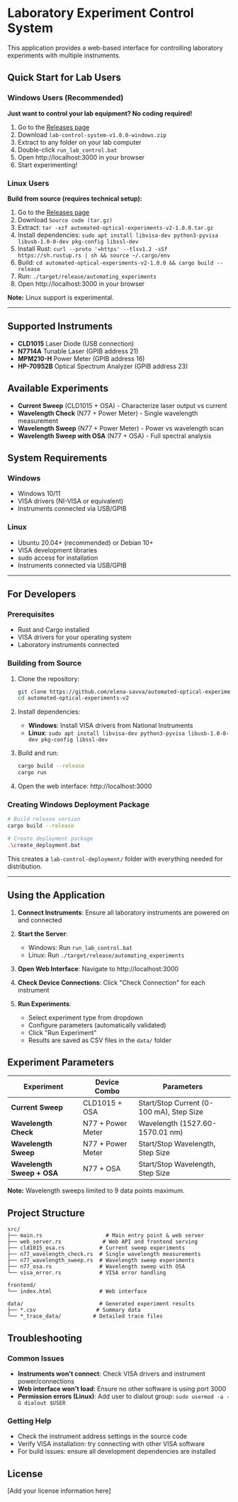 # Laboratory Experiment Control System

This application provides a web-based interface for controlling laboratory experiments with multiple instruments.

## Quick Start for Lab Users

### Windows Users (Recommended)
**Just want to control your lab equipment? No coding required!**

1. Go to the [Releases page](https://github.com/elena-savva/automated-optical-experiments-v2/releases)
2. Download `lab-control-system-v1.0.0-windows.zip` 
3. Extract to any folder on your lab computer
4. Double-click `run_lab_control.bat`
5. Open http://localhost:3000 in your browser
6. Start experimenting! 

### Linux Users
**Build from source (requires technical setup):**

1. Go to the [Releases page](https://github.com/elena-savva/automated-optical-experiments-v2/releases)
2. Download `Source code (tar.gz)`
3. Extract: `tar -xzf automated-optical-experiments-v2-1.0.0.tar.gz`
4. Install dependencies: `sudo apt install libvisa-dev python3-pyvisa libusb-1.0-0-dev pkg-config libssl-dev`
5. Install Rust: `curl --proto '=https' --tlsv1.2 -sSf https://sh.rustup.rs | sh && source ~/.cargo/env`
6. Build: `cd automated-optical-experiments-v2-1.0.0 && cargo build --release`
7. Run: `./target/release/automating_experiments`
8. Open http://localhost:3000 in your browser

**Note:** Linux support is experimental.

---

## Supported Instruments

- **CLD1015** Laser Diode (USB connection)
- **N7714A** Tunable Laser (GPIB address 21)
- **MPM210-H** Power Meter (GPIB address 16) 
- **HP-70952B** Optical Spectrum Analyzer (GPIB address 23)

## Available Experiments

- **Current Sweep** (CLD1015 + OSA) - Characterize laser output vs current
- **Wavelength Check** (N77 + Power Meter) - Single wavelength measurement
- **Wavelength Sweep** (N77 + Power Meter) - Power vs wavelength scan
- **Wavelength Sweep with OSA** (N77 + OSA) - Full spectral analysis

## System Requirements

### Windows
- Windows 10/11
- VISA drivers (NI-VISA or equivalent)
- Instruments connected via USB/GPIB

### Linux  
- Ubuntu 20.04+ (recommended) or Debian 10+
- VISA development libraries
- sudo access for installation
- Instruments connected via USB/GPIB

---

## For Developers

### Prerequisites
- Rust and Cargo installed
- VISA drivers for your operating system
- Laboratory instruments connected

### Building from Source

1. Clone the repository:
   ```bash
   git clone https://github.com/elena-savva/automated-optical-experiments-v2.git
   cd automated-optical-experiments-v2
   ```

2. Install dependencies:
   - **Windows**: Install VISA drivers from National Instruments
   - **Linux**: `sudo apt install libvisa-dev python3-pyvisa libusb-1.0-0-dev pkg-config libssl-dev`

3. Build and run:
   ```bash
   cargo build --release
   cargo run
   ```

4. Open the web interface: http://localhost:3000

### Creating Windows Deployment Package

```bash
# Build release version
cargo build --release

# Create deployment package
.\create_deployment.bat
```

This creates a `lab-control-deployment/` folder with everything needed for distribution.

---

## Using the Application

1. **Connect Instruments**: Ensure all laboratory instruments are powered on and connected

2. **Start the Server**: 
   - Windows: Run `run_lab_control.bat`
   - Linux: Run `./target/release/automating_experiments`

3. **Open Web Interface**: Navigate to http://localhost:3000

4. **Check Device Connections**: Click "Check Connection" for each instrument

5. **Run Experiments**:
   - Select experiment type from dropdown
   - Configure parameters (automatically validated)
   - Click "Run Experiment"
   - Results are saved as CSV files in the `data/` folder

## Experiment Parameters

| Experiment | Device Combo | Parameters |
|------------|--------------|------------|
| **Current Sweep** | CLD1015 + OSA | Start/Stop Current (0-100 mA), Step Size |
| **Wavelength Check** | N77 + Power Meter | Wavelength (1527.60-1570.01 nm) |
| **Wavelength Sweep** | N77 + Power Meter | Start/Stop Wavelength, Step Size |
| **Wavelength Sweep + OSA** | N77 + OSA | Start/Stop Wavelength, Step Size |

**Note:** Wavelength sweeps limited to 9 data points maximum.

## Project Structure

```
src/
├── main.rs                    # Main entry point & web server
├── web_server.rs             # Web API and frontend serving
├── cld1015_osa.rs           # Current sweep experiments
├── n77_wavelength_check.rs  # Single wavelength measurements
├── n77_wavelength_sweep.rs  # Wavelength sweep experiments  
├── n77_osa.rs               # Wavelength sweep with OSA
└── visa_error.rs            # VISA error handling

frontend/
└── index.html               # Web interface

data/                        # Generated experiment results
├── *.csv                   # Summary data
└── *_trace_data/          # Detailed trace files
```

## Troubleshooting

### Common Issues
- **Instruments won't connect**: Check VISA drivers and instrument power/connections
- **Web interface won't load**: Ensure no other software is using port 3000
- **Permission errors (Linux)**: Add user to dialout group: `sudo usermod -a -G dialout $USER`

### Getting Help
- Check the instrument address settings in the source code
- Verify VISA installation: try connecting with other VISA software
- For build issues: ensure all development dependencies are installed

## License

[Add your license information here]
